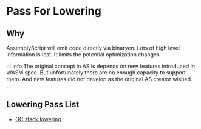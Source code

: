# Pass For Lowering

## Why

AssemblyScript will emit code directly via binaryen. Lots of high level information is lost.
It limits the potential optimization changes.

::: info
The original concept in AS is depends on new features introduced in WASM spec. But unfortunately there are no enough capacity to support them. And new features did not develop as the original AS creator wished.
:::

## Lowering Pass List

- [GC stack lowering](/lower/gc_lowering)
